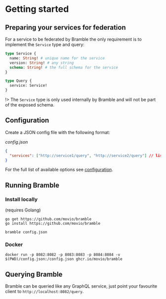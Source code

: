# Getting started

## Preparing your services for federation

For a service to be federated by Bramble the only requirement is to implement the `Service` type and query:

```graphql
type Service {
  name: String! # unique name for the service
  version: String! # any string
  schema: String! # the full schema for the service
}

type Query {
  service: Service!
}
```

!> The `Service` type is only used internally by Bramble and will not be part of the exposed schema.

## Configuration

Create a JSON config file with the following format:

_config.json_

```json
{
  "services": ["http://service1/query", "http://service2/query"] // list of services to federate
}
```

For the full list of available options see [configuration](configuration.md).

## Running Bramble

### Install locally

(requires Golang)

```
go get https://github.com/movio/bramble
go install https://github.com/movio/bramble
```

```
bramble config.json
```

### Docker

```
docker run -p 8082:8082 -p 8083:8083 -p 8084:8084 -v $(PWD)/config.json:/config.json ghcr.io/movio/bramble
```

## Querying Bramble

Bramble can be queried like any GraphQL service, just point your favourite
client to `http://localhost:8082/query`.
